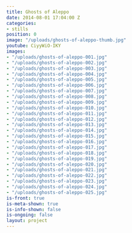 ```yaml
---
title: Ghosts of Aleppo
date: 2014-08-01 17:04:00 Z
categories:
- stills
position: 0
image: "/uploads/ghosts-of-aleppo-thumb.jpg"
youtube: CiyyWiO-IKY
images:
- "/uploads/ghosts-of-aleppo-001.jpg"
- "/uploads/ghosts-of-aleppo-002.jpg"
- "/uploads/ghosts-of-aleppo-003.jpg"
- "/uploads/ghosts-of-aleppo-004.jpg"
- "/uploads/ghosts-of-aleppo-005.jpg"
- "/uploads/ghosts-of-aleppo-006.jpg"
- "/uploads/ghosts-of-aleppo-007.jpg"
- "/uploads/ghosts-of-aleppo-008.jpg"
- "/uploads/ghosts-of-aleppo-009.jpg"
- "/uploads/ghosts-of-aleppo-010.jpg"
- "/uploads/ghosts-of-aleppo-011.jpg"
- "/uploads/ghosts-of-aleppo-012.jpg"
- "/uploads/ghosts-of-aleppo-013.jpg"
- "/uploads/ghosts-of-aleppo-014.jpg"
- "/uploads/ghosts-of-aleppo-015.jpg"
- "/uploads/ghosts-of-aleppo-016.jpg"
- "/uploads/ghosts-of-aleppo-017.jpg"
- "/uploads/ghosts-of-aleppo-018.jpg"
- "/uploads/ghosts-of-aleppo-019.jpg"
- "/uploads/ghosts-of-aleppo-020.jpg"
- "/uploads/ghosts-of-aleppo-021.jpg"
- "/uploads/ghosts-of-aleppo-022.jpg"
- "/uploads/ghosts-of-aleppo-023.jpg"
- "/uploads/ghosts-of-aleppo-024.jpg"
- "/uploads/ghosts-of-aleppo-025.jpg"
is-front: true
is-meta-shown: true
is-info-shown: false
is-ongoing: false
layout: project
---
```


